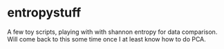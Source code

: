 # entropystuff

A few toy scripts, playing with with shannon entropy for data comparison.  Will come back to this some time once I at least know how to do PCA.
